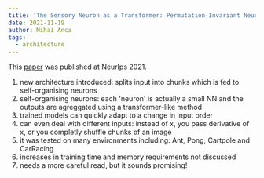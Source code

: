```yaml
---
title: 'The Sensory Neuron as a Transformer: Permutation-Invariant Neural Networks for Reinforcement Learning'
date: 2021-11-19
author: Mihai Anca
tags:
  - architecture
---
```

This [paper](https://attentionneuron.github.io/) was published at NeurIps 2021.

1. new architecture introduced: splits input into chunks which is fed to self-organising neurons
1. self-organising neurons: each 'neuron' is actually a small NN and the outputs are agreggated using a transformer-like method
1. trained models can quickly adapt to a change in input order
1. can even deal with different inputs: instead of x, you pass derivative of x, or you completly shuffle chunks of an image
1. it was tested on many environments including: Ant, Pong, Cartpole and CarRacing
1. increases in training time and memory requirements not discussed
1. needs a more careful read, but it sounds promising!